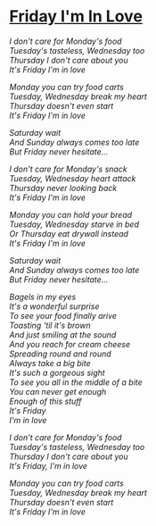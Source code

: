 [Friday I'm In Love](https://www.youtube.com/watch?v=wa2nLEhUcZ0)
====================

*I don't care for Monday's food*  
*Tuesday's tasteless, Wednesday too*  
*Thursday I don't care about you*  
*It's Friday I'm in love*  

*Monday you can try food carts*  
*Tuesday, Wednesday break my heart*  
*Thursday doesn't even start*  
*It's Friday I'm in love*  

*Saturday wait*  
*And Sunday always comes too late*  
*But Friday never hesitate...*  

*I don't care for Monday's snack*  
*Tuesday, Wednesday heart attack*  
*Thursday never looking back*  
*It's Friday I'm in love*  

*Monday you can hold your bread*  
*Tuesday, Wednesday starve in bed*  
*Or Thursday eat drywall instead*  
*It's Friday I'm in love*  

*Saturday wait*  
*And Sunday always comes too late*  
*But Friday never hesitate...*  

*Bagels in my eyes*  
*It's a wonderful surprise*  
*To see your food finally arive*  
*Toasting 'til it's brown*  
*And just smiling at the sound*  
*And you reach for cream cheese*  
*Spreading round and round*  
*Always take a big bite*  
*It's such a gorgeous sight*  
*To see you all in the middle of a bite*  
*You can never get enough*  
*Enough of this stuff*  
*It's Friday*  
*I'm in love*  

*I don't care for Monday's food*  
*Tuesday's tasteless, Wednesday too*  
*Thursday I don't care about you*  
*It's Friday, I'm in love*  

*Monday you can try food carts*  
*Tuesday, Wednesday break my heart*  
*Thursday doesn't even start*  
*It's Friday I'm in love*  
